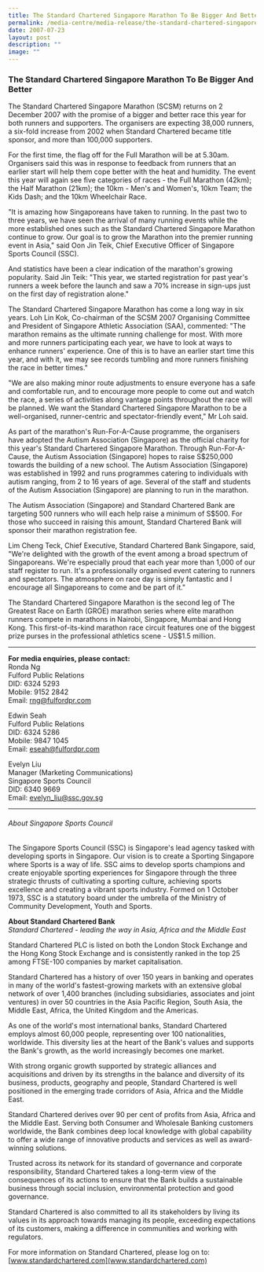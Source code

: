 ```yaml
---
title: The Standard Chartered Singapore Marathon To Be Bigger And Better
permalink: /media-centre/media-release/the-standard-chartered-singapore-marathon-to-be-bigger-and-better/
date: 2007-07-23
layout: post
description: ""
image: ""
---
```

### **The Standard Chartered Singapore Marathon To Be Bigger And Better**

The Standard Chartered Singapore Marathon (SCSM) returns on 2 December 2007 with the promise of a bigger and better race this year for both runners and supporters. The organisers are expecting 38,000 runners, a six-fold increase from 2002 when Standard Chartered became title sponsor, and more than 100,000 supporters.

For the first time, the flag off for the Full Marathon will be at 5.30am. Organisers said this was in response to feedback from runners that an earlier start will help them cope better with the heat and humidity. The event this year will again see five categories of races - the Full Marathon (42km); the Half Marathon (21km); the 10km - Men's and Women's, 10km Team; the Kids Dash; and the 10km Wheelchair Race.

"It is amazing how Singaporeans have taken to running. In the past two to three years, we have seen the arrival of many running events while the more established ones such as the Standard Chartered Singapore Marathon continue to grow. Our goal is to grow the Marathon into the premier running event in Asia," said Oon Jin Teik, Chief Executive Officer of Singapore Sports Council (SSC).

And statistics have been a clear indication of the marathon's growing popularity. Said Jin Teik: "This year, we started registration for past year's runners a week before the launch and saw a 70% increase in sign-ups just on the first day of registration alone."

The Standard Chartered Singapore Marathon has come a long way in six years. Loh Lin Kok, Co-chairman of the SCSM 2007 Organising Committee and President of Singapore Athletic Association (SAA), commented: "The marathon remains as the ultimate running challenge for most. With more and more runners participating each year, we have to look at ways to enhance runners' experience. One of this is to have an earlier start time this year, and with it, we may see records tumbling and more runners finishing the race in better times."

"We are also making minor route adjustments to ensure everyone has a safe and comfortable run, and to encourage more people to come out and watch the race, a series of activities along vantage points throughout the race will be planned. We want the Standard Chartered Singapore Marathon to be a well-organised, runner-centric and spectator-friendly event," Mr Loh said.

As part of the marathon's Run-For-A-Cause programme, the organisers have adopted the Autism Association (Singapore) as the official charity for this year's Standard Chartered Singapore Marathon. Through Run-For-A-Cause, the Autism Association (Singapore) hopes to raise S$250,000 towards the building of a new school. The Autism Association (Singapore) was established in 1992 and runs programmes catering to individuals with autism ranging, from 2 to 16 years of age. Several of the staff and students of the Autism Association (Singapore) are planning to run in the marathon.

The Autism Association (Singapore) and Standard Chartered Bank are targeting 500 runners who will each help raise a minimum of S$500. For those who succeed in raising this amount, Standard Chartered Bank will sponsor their marathon registration fee.

Lim Cheng Teck, Chief Executive, Standard Chartered Bank Singapore, said, "We're delighted with the growth of the event among a broad spectrum of Singaporeans. We're especially proud that each year more than 1,000 of our staff register to run. It's a professionally organised event catering to runners and spectators. The atmosphere on race day is simply fantastic and I encourage all Singaporeans to come and be part of it."

The Standard Chartered Singapore Marathon is the second leg of The Greatest Race on Earth (GROE) marathon series where elite marathon runners compete in marathons in Nairobi, Singapore, Mumbai and Hong Kong. This first-of-its-kind marathon race circuit features one of the biggest prize purses in the professional athletics scene - US$1.5 million.

---

**For media enquiries, please contact:**
<br>
Ronda Ng
<br>
Fulford Public Relations
<br>
DID: 6324 5293
<br>
Mobile: 9152 2842
<br>
Email: [rng@fulfordpr.com](mailto:rng@fulfordpr.com)

Edwin Seah
<br>
Fulford Public Relations
<br>
DID: 6324 5286
<br>
Mobile: 9847 1045
<br>
Email: [eseah@fulfordpr.com](mailto:eseah@fulfordpr.com)

Evelyn Liu
<br>
Manager (Marketing Communications)
<br>
Singapore Sports Council
<br>
DID: 6340 9669
<br>
Email: [evelyn_liu@ssc.gov.sg](mailto:evelyn_liu@ssc.gov.sg)

---

###### About Singapore Sports Council
The Singapore Sports Council (SSC) is Singapore's lead agency tasked with developing sports in Singapore. Our vision is to create a Sporting Singapore where Sports is a way of life. SSC aims to develop sports champions and create enjoyable sporting experiences for Singapore through the three strategic thrusts of cultivating a sporting culture, achieving sports excellence and creating a vibrant sports industry. Formed on 1 October 1973, SSC is a statutory board under the umbrella of the Ministry of Community Development, Youth and Sports.


**About Standard Chartered Bank**
<br>
_Standard Chartered - leading the way in Asia, Africa and the Middle East_

Standard Chartered PLC is listed on both the London Stock Exchange and the Hong Kong Stock Exchange and is consistently ranked in the top 25 among FTSE-100 companies by market capitalisation.

Standard Chartered has a history of over 150 years in banking and operates in many of the world's fastest-growing markets with an extensive global network of over 1,400 branches (including subsidiaries, associates and joint ventures) in over 50 countries in the Asia Pacific Region, South Asia, the Middle East, Africa, the United Kingdom and the Americas.

As one of the world's most international banks, Standard Chartered employs almost 60,000 people, representing over 100 nationalities, worldwide. This diversity lies at the heart of the Bank's values and supports the Bank's growth, as the world increasingly becomes one market.

With strong organic growth supported by strategic alliances and acquisitions and driven by its strengths in the balance and diversity of its business, products, geography and people, Standard Chartered is well positioned in the emerging trade corridors of Asia, Africa and the Middle East.

Standard Chartered derives over 90 per cent of profits from Asia, Africa and the Middle East. Serving both Consumer and Wholesale Banking customers worldwide, the Bank combines deep local knowledge with global capability to offer a wide range of innovative products and services as well as award-winning solutions.

Trusted across its network for its standard of governance and corporate responsibility, Standard Chartered takes a long-term view of the consequences of its actions to ensure that the Bank builds a sustainable business through social inclusion, environmental protection and good governance.

Standard Chartered is also committed to all its stakeholders by living its values in its approach towards managing its people, exceeding expectations of its customers, making a difference in communities and working with regulators.

For more information on Standard Chartered, please log on to: [www.standardchartered.com](www.standardchartered.com)